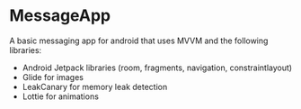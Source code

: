 # MessageApp

A basic messaging app for android that uses MVVM and the following libraries:

  - Android Jetpack libraries (room, fragments, navigation, constraintlayout)
  - Glide for images
  - LeakCanary for memory leak detection
  - Lottie for animations
